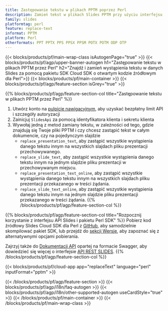 ```yaml
---
title: Zastępowanie tekstu w plikach PPTM poprzez Perl
description: Zamień tekst w plikach Slides PPTM przy użyciu interfejsu API REST i pakietu SDK Perl typu open source
family: slides
platformtag: perl
feature: replace-text
informat: PPTM
platform: Perl
otherformats: PPT PPTX PPS PPSX PPSM POTX POTM ODP OTP
---
```


{{< blocks/products/pf/main-wrap-class isAutogenPage="true" >}}
{{< blocks/products/pf/agp/upper-banner-autogen h1="Zastępowanie tekstu w plikach PPTM przez Perl" h2="Znajdź i zamień wystąpienia tekstu w danych Slides za pomocą pakietu SDK Cloud SDK o otwartym kodzie źródłowym dla Perl">}}
{{< blocks/products/pf/main-container >}}
{{< blocks/products/pf/agp/feature-section isGrey="true" >}}

{{% blocks/products/pf/agp/feature-section-col title="Zastępowanie tekstu w plikach PPTM przez Perl" %}}
1. Utwórz konto na <a href="https://dashboard.aspose.cloud/">pulpicie nawigacyjnym</a>, aby uzyskać bezpłatny limit API i szczegóły autoryzacji
1. Zainicjuj ```SlidesApi``` za pomocą identyfikatora klienta i sekretu klienta
1. Wywołaj jedną z metod zamiany tekstu, w zależności od tego, gdzie znajdują się Twoje pliki PPTM i czy chcesz zastąpić tekst w całym dokumencie, czy na pojedynczym slajdzie
    - ```replace_presentation_text```, aby zastąpić wszystkie wystąpienia danego tekstu innym na wszystkich slajdach pliku prezentacji przechowywanego.
    - ```replace_slide_text```, aby zastąpić wszystkie wystąpienia danego tekstu innym na jednym slajdzie pliku prezentacji w przechowywanym miejscu.
    - ```replace_presentation_text_online```, aby zastąpić wszystkie wystąpienia danego tekstu innym na wszystkich slajdach pliku prezentacji przekazanego w treści żądania.
    - ```replace_slide_text_online```, aby zastąpić wszystkie wystąpienia danego tekstu innym na jednym slajdzie pliku prezentacji przekazanego w treści żądania.
{{% /blocks/products/pf/agp/feature-section-col %}}

{{% blocks/products/pf/agp/feature-section-col title="Rozpocznij korzystanie z interfejsu API Slides i pakietu Perl SDK" %}}
Pobierz kod źródłowy Slides Cloud SDK dla Perl z [GitHub](https://github.com/aspose-slides-cloud/aspose-slides-cloud-perl), aby samodzielnie skompilować pakiet SDK, lub przejdź do [sekcji Wersje](https://releases.aspose.cloud/), aby zapoznać się z alternatywnymi opcjami pobierania.

Zajrzyj także do [Dokumentacji API](https://apireference.aspose.cloud/slides/) opartej na formacie Swagger, aby dowiedzieć się więcej o interfejsie [API REST SLIDES](https://products.aspose.cloud/slides/curl/).
{{% /blocks/products/pf/agp/feature-section-col %}}

{{< blocks/products/pf/cloud-app app="replaceText" language="perl" inputFormat="pptm" >}}

{{< /blocks/products/pf/agp/feature-section >}}
{{< blocks/products/pf/agp/i18n/faq-autogen >}}
{{< blocks/products/pf/agp/i18n/other-supported-autogen useCardStyle="true" >}}
{{< /blocks/products/pf/main-container >}}
{{< /blocks/products/pf/main-wrap-class >}}